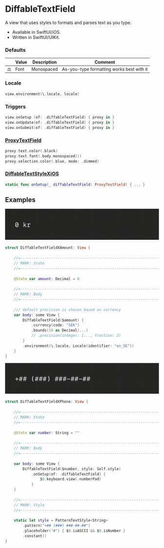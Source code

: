 # DiffableTextField

A view that uses styles to formats and parses text as you type.

- Available in SwiftUI/iOS.
- Written in SwiftUI/UIKit.

### Defaults

|   | Value | Description | Comment |
|---|-------|-------------|---------|
| :balance_scale: | Font | Monospaced | As-you-type formatting works best with it |

### Locale

```swift
view.environment(\.locale, locale)
```

### Triggers

```swift
view.onSetup (of: .diffableTextField) { proxy in }
view.onUpdate(of: .diffableTextField) { proxy in }
view.onSubmit(of: .diffableTextField) { proxy in }
```

### [ProxyTextField](../Sources/DiffableTextViewsXiOS/Views)

```swift
proxy.text.color(.black)
proxy.text.font(.body.monospaced())
proxy.selection.color(.blue, mode: .dimmed)
```

### [DiffableTextStyleXiOS](../Sources/DiffableTextViewsXiOS/DiffableTextStyle+iOS.swift)

```swift
static func onSetup(_ diffableTextField: ProxyTextField) { ... }
```

## Examples

![DiffableTextFieldXAmount.gif](../Assets/DiffableTextFieldXAmount.gif)

```swift
struct DiffableTextFieldXAmount: View {

    //=------------------------------------------------------------------------=
    // MARK: State
    //=------------------------------------------------------------------------=

    @State var amount: Decimal = 0

    //=------------------------------------------------------------------------=
    // MARK: Body
    //=------------------------------------------------------------------------=

    /// default precision is chosen based on currency
    var body: some View {
        DiffableTextField($amount) {
            .currency(code: "SEK")
            .bounds((0 as Decimal)...)
            // .precision(integer: 1..., fraction: 2)
        }
        .environment(\.locale, Locale(identifier: "en_SE"))
    }
}
```

![DiffableTextFieldXPhone.gif](../Assets/DiffableTextFieldXPhone.gif)

```swift
struct DiffableTextFieldXPhone: View {

    //=------------------------------------------------------------------------=
    // MARK: State
    //=------------------------------------------------------------------------=

    @State var number: String = ""
    
    //=------------------------------------------------------------------------=
    // MARK: Body
    //=------------------------------------------------------------------------=
    
    var body: some View {
        DiffableTextField($number, style: Self.style)
            .onSetup(of: .diffableTextField) {
                $0.keyboard.view(.numberPad)
            }
    }
    
    //=------------------------------------------------------------------------=
    // MARK: Style
    //=------------------------------------------------------------------------=
    
    static let style = PatternTextStyle<String>
        .pattern("+## (###) ###-##-##")
        .placeholder("#") { $0.isASCII && $0.isNumber }
        .constant()
}
```
